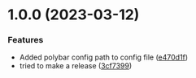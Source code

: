 # 1.0.0 (2023-03-12)


### Features

* Added polybar config path to config file ([e470d1f](https://github.com/RampedIndent/polylauncher/commit/e470d1f6d1d07afef6534cd92b7c8212ec836672))
* tried to make a release ([3cf7399](https://github.com/RampedIndent/polylauncher/commit/3cf7399edcf11461368dbf965dd69f37a53d4c01))
